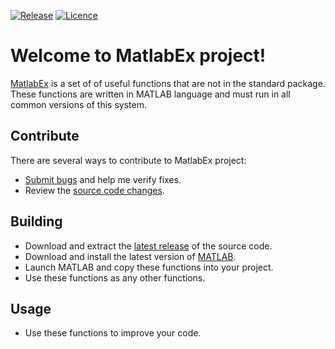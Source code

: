[![Release](https://img.shields.io/badge/Release-v1.0.0-brightgreen.svg)](https://github.com/Grandbrain/MatlabEx/releases)
[![Licence](https://img.shields.io/badge/License-MIT-blue.svg)](https://github.com/Grandbrain/MatlabEx/blob/master/LICENSE)

# Welcome to MatlabEx project!

[MatlabEx](https://github.com/Grandbrain/MatlabEx) is a set of of useful functions that are not in the standard package. These functions are written in MATLAB language and must run in all common versions of this system.


## Contribute

There are several ways to contribute to MatlabEx project:
* [Submit bugs](https://github.com/Grandbrain/MatlabEx/issues) and help me verify fixes.
* Review the [source code changes](https://github.com/Grandbrain/MatlabEx/pulls).


## Building

* Download and extract the [latest release](https://github.com/Grandbrain/MatlabEx/releases) of the source code.
* Download and install the latest version of [MATLAB](http://www.mathworks.com/).
* Launch MATLAB and copy these functions into your project.
* Use these functions as any other functions.


## Usage

* Use these functions to improve your code.
